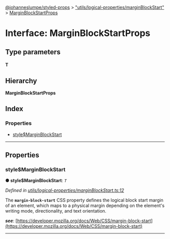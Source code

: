 [@johanneslumpe/styled-props](../README.md) > ["utils/logical-properties/marginBlockStart"](../modules/_utils_logical_properties_marginblockstart_.md) > [MarginBlockStartProps](../interfaces/_utils_logical_properties_marginblockstart_.marginblockstartprops.md)

# Interface: MarginBlockStartProps

## Type parameters
#### T 
## Hierarchy

**MarginBlockStartProps**

## Index

### Properties

* [style$MarginBlockStart](_utils_logical_properties_marginblockstart_.marginblockstartprops.md#style_marginblockstart)

---

## Properties

<a id="style_marginblockstart"></a>

###  style$MarginBlockStart

**● style$MarginBlockStart**: *`T`*

*Defined in [utils/logical-properties/marginBlockStart.ts:12](https://github.com/johanneslumpe/styled-props/blob/8e709f1/src/utils/logical-properties/marginBlockStart.ts#L12)*

The **`margin-block-start`** CSS property defines the logical block start margin of an element, which maps to a physical margin depending on the element's writing mode, directionality, and text orientation.

*__see__*: [https://developer.mozilla.org/docs/Web/CSS/margin-block-start](https://developer.mozilla.org/docs/Web/CSS/margin-block-start)

___

